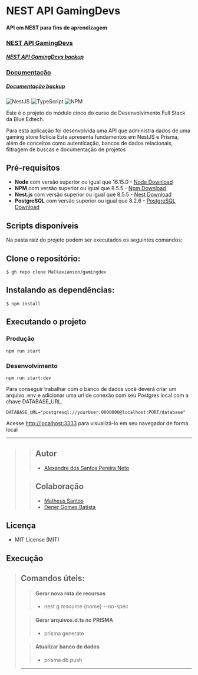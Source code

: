 # NEST API GamingDevs

#### API em NEST para fins de aprendizagem

### [NEST API GamingDevs](https://gamingdevs.onrender.com)

##### [NEST API GamingDevs backup](https://gamingdevs.up.railway.app)

### [Documentação](https://gamingdevs.onrender.com/documentation)

##### [Documentação backup](https://gamingdevs.up.railway.app/documentation)

![NestJS](https://img.shields.io/badge/nestjs-%23E0234E.svg?style=for-the-badge&logo=nestjs&logoColor=white)
![TypeScript](https://img.shields.io/badge/typescript-%23007ACC.svg?style=for-the-badge&logo=typescript&logoColor=white)
![NPM](https://img.shields.io/badge/NPM-%23000000.svg?style=for-the-badge&logo=npm&logoColor=white)

Este é o projeto do módulo cinco do curso de Desenvolvimento Full Stack da Blue Edtech.

Para esta aplicação foi desenvolvida uma API que administra dados de uma gaming store fictícia
Este apresenta fundamentos em NestJS e Prisma, além de conceitos como autenticação, bancos de dados relacionais, filtragem de buscas e documentação de projetos

## Pré-requisitos

-   **Node** com versão superior ou igual que 16.15.0 - [Node Download](https://nodejs.org/pt-br/download/)
-   **NPM** com versão superior ou igual que 8.5.5 - [Npm Download](https://www.npmjs.com/package/download)
-   **Nest.js** com versão superior ou igual que 8.5.5 - [Nest Download](https://docs.nestjs.com/)
-   **PostgreSQL** com versão superior ou igual que 8.2.6 - [PostgreSQL Download](https://www.postgresql.org/download/)

## Scripts disponíveis

Na pasta raíz do projeto podem ser executados os seguintes comandos:

## Clone o repositório:

```
$ gh repo clone Malkavianson/gamingdev
```

## Instalando as dependências:

```
$ npm install
```

## Executando o projeto

### Produção

```
npm run start
```

### Desenvolvimento

```
npm run start:dev
```

Para conseguir trabalhar com o banco de dados você deverá criar um arquivo .env e adicionar uma url de conexão com seu Postgres local com a chave DATABASE_URL.

```
DATABASE_URL="postgresql://yourUser:0000000@localhost:PORT/database"
```

Acesse [http://localhost:3333](http://localhost:3333) para visualizá-lo em seu navegador de forma local

---

> > ## Autor
> >
> > -   [Alexandre dos Santos Pereira Neto](https://www.linkedin.com/in/alexandrespneto/)
>
> > ## Colaboração
> > - [Matheus Santos](https://github.com/santos95mat)
> > - [Dener Gomes Batista](https://github.com/denerbatista)

## Licença

-   MIT License (MIT)

## Execução

> ## Comandos úteis:
>
> > #### Gerar nova rota de recursos
> >
> > -   nest g resource {nome} --no-spec
>
> > #### Gerar arquivos.d.ts no PRISMA
> >
> > -   prisma generate
>
> > #### Atualizar banco de dados
> >
> > -   prisma db push
>
> ---
